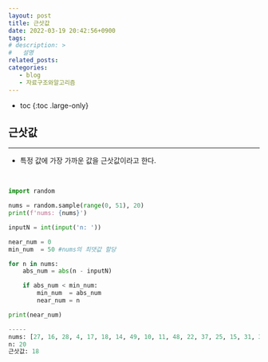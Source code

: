 ```yaml
---
layout: post
title: 근삿값
date: 2022-03-19 20:42:56+0900
tags: 
# description: >
#   설명
related_posts:
categories:
   - blog
   - 자료구조와알고리즘
---
```


* toc
{:toc .large-only}

## 근삿값

---

- 특정 값에 가장 가까운 값을 근삿값이라고 한다.


<br>

```python
import random

nums = random.sample(range(0, 51), 20)
print(f'nums: {nums}')

inputN = int(input('n: '))

near_num = 0
min_num  = 50 #nums의 최댓값 할당

for n in nums:
    abs_num = abs(n - inputN)

    if abs_num < min_num:
        min_num  = abs_num
        near_num = n

print(near_num)

-----
nums: [27, 16, 28, 4, 17, 18, 14, 49, 10, 11, 48, 22, 37, 25, 15, 31, 32, 34, 42, 35]
n: 20
근삿값: 18
```